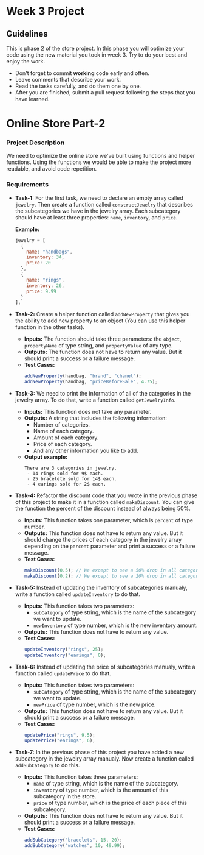# Week 3  Project

## Guidelines

This is phase 2 of the store project. In this phase you will optimize your code using the new material you took in week 3. Try to do your best and enjoy the work.

- Don't forget to commit **working** code early and often.
- Leave comments that describe your work.
- Read the tasks carefully, and do them one by one. 
- After you are finished, submit a pull request following the steps that you have learned.

# Online Store Part-2
### Project Description 
We need to optimize the online store we've built using functions and helper functions. Using the functions we would be able to make the project more readable, and avoid code repetition.

### Requirements
* **Task-1:** For the first task, we need to declare an empty array called `jewelry`. Then create a function called `constructJewelry` that describes the subcategories we have in the jewelry array. Each subcategory should have at least three properties: `name`, `inventory`, and `price`.
  
  **Example:**
  ```javascript
  jewelry = [
    {
      name: "handbags",
      inventory: 34,
      price: 20
    },
    {
      name: "rings",
      inventory: 26,
      price: 9.99
    }
  ];
  ```

* **Task-2:** Create a helper function called `addNewProperty` that gives you the ability to add new property to an object (You can use this helper function in the other tasks).

  * **Inputs:** The function should take three parameters: the `object`, `propertyName` of type string, and `propertyValue` of any type.
  * **Outputs:** The function does not have to return any value. But it should print a success or a failure message.
  * **Test Cases:**
    ```javascript
    addNewProperty(handbag, "brand", "chanel");
    addNewProperty(handbag, "priceBeforeSale", 4.75);
    ```


* **Task-3:** We need to print the information of all of the categories in the jewelry array. To do that, write a function called `getJewelryInfo`.

  * **Inputs:** This function does not take any parameter.
  * **Outputs:** A string that includes the following information:
    * Number of categories.
    * Name of each category.
    * Amount of each category.
    * Price of each category.
    * And any other information you like to add.
  * **Output example:**
    ```
    There are 3 categories in jewelry.
     - 14 rings sold for 9$ each.
     - 25 bracelete sold for 14$ each.
     - 4 earings sold for 2$ each.
    ```

* **Task-4:** Refactor the discount code that you wrote in the previous phase of this project to make it in a function called `makeDiscount`. You can give the function the percent of the discount instead of always being 50%.

  * **Inputs:** This function takes one parameter, which is `percent` of type number.
  * **Outputs:** This function does not have to return any value. But it should change the prices of each category in the jewelry array depending on the `percent` parameter and print a success or a failure message.
  * **Test Cases:**
    ```javascript
    makeDiscount(0.5); // We except to see a 50% drop in all categories prices
    makeDiscount(0.2); // We except to see a 20% drop in all categories prices
    ```

* **Task-5:** Instead of updating the inventory of subcategories manualy, write a function called `updateInventory` to do that.

  * **Inputs:** This function takes two parameters:
    * `subCategory` of type string, which is the name of the subcategory we want to update.
    * `newInventory` of type number, which is the new inventory amount.
  * **Outputs:** This function does not have to return any value.
  * **Test Cases:**
    ```javascript
    updateInventory("rings", 25);
    updateInventory("earings", 0);
    ```

* **Task-6:** Instead of updating the price of subcategories manualy, write a function called `updatePrice` to do that.

  * **Inputs:** This function takes two parameters:
    * `subCategory` of type string, which is the name of the subcategory we want to update.
    * `newPrice` of type number, which is the new price.
  * **Outputs:** This function does not have to return any value. But it should print a success or a failure message.
  * **Test Cases:**
    ```javascript
    updatePrice("rings", 9.5);
    updatePrice("earings", 6);
    ```

* **Task-7:** In the previous phase of this project you have added a new subcategory in the jewelry array manualy. Now create a function called `addSubCategory` to do this.

  * **Inputs:** This function takes three parameters:
    * `name` of type string, which is the name of the subcategory.
    * `inventory` of type number, which is the amount of this subcategory in the store.
    * `price` of type number, which is the price of each piece of this subcategory.
  * **Outputs:** This function does not have to return any value. But it should print a success or a failure message.
  * **Test Cases:**
    ```javascript
    addSubCategory("bracelets", 15, 20);
    addSubCategory("watches", 10, 49.99);
    ```